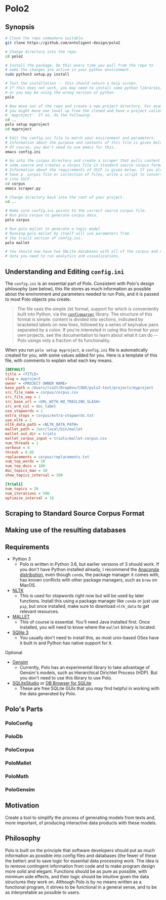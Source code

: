 # Polo2

## Synopsis

```bash
# Clone the repo somewhere suitable.
git clone https://github.com/ontoligent-design/polo2

# Change directory into the repo.
cd polo2

# Install the package. Do this every time you pull from the repo to 
# make the changes are active in your python environment.
sudo python3 setup.py install

# Test the installation -- this should return a help screen.
# If this does not work, you may need to install some python libraries,
# or you may be using the wrong version of python.
polo

# Now move out of the repo and create a new project directory. For example,
# you might move one level up from the cloned and have a project called
# 'myproject'. If so, do the following: 
cd ..
polo setup myproject
cd myproject

# Edit the config.ini file to match your environment and parameters.
# Information about the purpose and contents of this file is given below.
# Of course, you don't need to use emacs for this. 
emacs config.ini

# Go into the corpus directory and create a scraper that pulls content from 
# some source and creates a corpus file in standard source corpus format (SSCF). 
# Information about the requirements of SSCF is given below. If you already 
# have a  corpus file or collection of files, write a script to convert it or them
# into SSCF.
cd corpus
emacs scraper.py

# Change directory back into the root of your project.
cd ..

# Make sure config.ini points to the correct source corpus file.
# Run polo corpus to generate corpus data.
polo corpus

# Run polo mallet to generate a topic model.
# Running polo mallet by itself will use parameters from
# the trail1 section of config.ini.
polo mallet

# You should now have two SQLite databases with all of the corpus and model
# data you need to run analytics and visualizations.

```
## Understanding and Editing `config.ini`

The `config.ini` is an essential part of Polo. Consistent with Polo's design philosophy (see below),
this file stores as much information as possible about the environment and parameters needed to 
run Polo, and it is passed to most Polo objects you create.  

> The file uses the simple `INI` format, support for which is conveniently built into Python, via the
[`configparser`](https://docs.python.org/3/library/configparser.html) library. The structure of this format is simple: content is divided into sections,
indicated by bracketed labels on new lines, followed by a series of key/value pairs separated by 
a colon. If you're interested in using this format for your own projects, see the documentation to
learn about what it can do -- Polo usings only a fraction of its functionality.

When you run `polo setup myproject`, a `config.ini` file is automatically created for you, with
some values added for you. Here is a template of this file, with comments to explain what each key means.

```ini
[DEFAULT]
title = <TITLE>
slug = myproject
owner = <PROJECT OWNER NAME>
base_path = /Users/rca2t/Dropbox/CODE/polo2-test/projects/myproject
src_file_name = corpus/corpus.csv
src_file_sep = |
src_base_url = <URL_WITH_NO_TRAILING_SLASH>
src_ord_col = doc_label
use_stopwords = 1
extra_stops = corpus/extra-stopwords.txt
use_nltk = 1
nltk_data_path = <NLTK_DATA_PATH>
mallet_path = /usr/local/bin/mallet
mallet_out_dir = trials
mallet_corpus_input = trials/mallet-corpus.csv
num_threads = 1
verbose = 0
thresh = 0.05
replacements = corpus/replacements.txt
num_top_words = 10
num_top_docs = 100
doc_topics_max = 10
show_topics_interval = 100

[trial1]
num_topics = 20
num_iterations = 500
optimize_interval = 10
```

## Scraping to Standard Source Corpus Format

## Making use of the resulting databases

## Requirements
* Python 3
    * Polo is written in Python 3.6, but earlier versions of 3 should work. If you don't 
    have Python installed already, I recommend the [Anaconda distribution](https://www.anaconda.com/), even though
    `conda`, the package manager it comes with, has known conflicts with other package 
    managers, such as `brew` on MacOS. 
* [NLTK](http://www.nltk.org/)
    * This is used for stopwords right now but will be used by later functions. Install
    this using a package manager like `conda` or just use `pip`, but once installed,
    make sure to download `nltk_data` to get relevant resources.
* [MALLET](http://mallet.cs.umass.edu/)
    * This of course is essential. You'll need Java installed first. Once installed, you
    will need to know where the `mallet` binary is located.
* [SQlite 3](https://www.sqlite.org/)
    * You usually don't need to install this, as most unix-based OSes have it
    built in and Python has native support for it.

Optional
* [Gensim](https://radimrehurek.com/gensim/)
    * Currently, Polo has an experimental library to take advantage of Gensim's models, such as 
    Hierarchical Dirichlet Process (HDP). But you don't need to use this library to use Polo.
* [SQLiteStudio](https://sqlitestudio.pl/) or [DB Browser for SQLite](http://sqlitebrowser.org/)
    * These are free SQLite GUIs that you may find helpful in working with the data generated
    by Polo.  


## Polo's Parts

### PoloConfig

### PoloDb

### PoloCorpus

### PoloMallet

### PoloMath

### PoloGensim

## Motivation

Create a tool to simplify the process of generating models from texts and, 
more important, of producing interactive data products with these models.

## Philosophy

Polo is built on the principle that software developers should put as much information
as possible into config files and databases (the fewer of these the better) and to save logic for
essential data processing work. The idea is to remove contingent information from code and to make 
program design more solid and elegant. Functions
should be as pure as possible, with minimum side effects, and their logic should be intuitive
given the data structures they work on.  Although Polo is by no means written as a functional 
program, it strives to be functional in a general sense, and to be as interpretable as 
possible to users.
